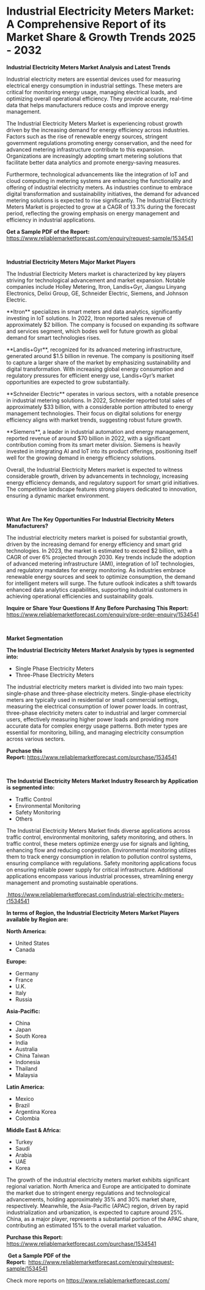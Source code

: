 <p><h1>Industrial Electricity Meters Market: A Comprehensive Report of its Market Share & Growth Trends 2025 - 2032</h1></p><p><strong>Industrial Electricity Meters Market Analysis and Latest Trends</strong></p>
<p><p>Industrial electricity meters are essential devices used for measuring electrical energy consumption in industrial settings. These meters are critical for monitoring energy usage, managing electrical loads, and optimizing overall operational efficiency. They provide accurate, real-time data that helps manufacturers reduce costs and improve energy management.</p><p>The Industrial Electricity Meters Market is experiencing robust growth driven by the increasing demand for energy efficiency across industries. Factors such as the rise of renewable energy sources, stringent government regulations promoting energy conservation, and the need for advanced metering infrastructure contribute to this expansion. Organizations are increasingly adopting smart metering solutions that facilitate better data analytics and promote energy-saving measures.</p><p>Furthermore, technological advancements like the integration of IoT and cloud computing in metering systems are enhancing the functionality and offering of industrial electricity meters. As industries continue to embrace digital transformation and sustainability initiatives, the demand for advanced metering solutions is expected to rise significantly. The Industrial Electricity Meters Market is projected to grow at a CAGR of 13.3% during the forecast period, reflecting the growing emphasis on energy management and efficiency in industrial applications.</p></p>
<p><strong>Get a Sample PDF of the Report:&nbsp;</strong> <a href="https://www.reliablemarketforecast.com/enquiry/request-sample/1534541?utm_campaign=2458&utm_medium=2&utm_source=Github&utm_content=ia&utm_term=08042025&utm_id=industrial-electricity-meters">https://www.reliablemarketforecast.com/enquiry/request-sample/1534541</a></p>
<p>&nbsp;</p>
<p><strong>Industrial Electricity Meters Major Market Players</strong></p>
<p><p>The Industrial Electricity Meters market is characterized by key players striving for technological advancement and market expansion. Notable companies include Holley Metering, Itron, Landis+Gyr, Jiangsu Linyang Electronics, Delixi Group, GE, Schneider Electric, Siemens, and Johnson Electric.</p><p>**Itron** specializes in smart meters and data analytics, significantly investing in IoT solutions. In 2022, Itron reported sales revenue of approximately $2 billion. The company is focused on expanding its software and services segment, which bodes well for future growth as global demand for smart technologies rises.</p><p>**Landis+Gyr**, recognized for its advanced metering infrastructure, generated around $1.5 billion in revenue. The company is positioning itself to capture a larger share of the market by emphasizing sustainability and digital transformation. With increasing global energy consumption and regulatory pressures for efficient energy use, Landis+Gyr’s market opportunities are expected to grow substantially.</p><p>**Schneider Electric** operates in various sectors, with a notable presence in industrial metering solutions. In 2022, Schneider reported total sales of approximately $33 billion, with a considerable portion attributed to energy management technologies. Their focus on digital solutions for energy efficiency aligns with market trends, suggesting robust future growth.</p><p>**Siemens**, a leader in industrial automation and energy management, reported revenue of around $70 billion in 2022, with a significant contribution coming from its smart meter division. Siemens is heavily invested in integrating AI and IoT into its product offerings, positioning itself well for the growing demand in energy efficiency solutions.</p><p>Overall, the Industrial Electricity Meters market is expected to witness considerable growth, driven by advancements in technology, increasing energy efficiency demands, and regulatory support for smart grid initiatives. The competitive landscape features strong players dedicated to innovation, ensuring a dynamic market environment.</p></p>
<p>&nbsp;</p>
<p><strong>What Are The Key Opportunities For Industrial Electricity Meters Manufacturers?</strong></p>
<p><p>The industrial electricity meters market is poised for substantial growth, driven by the increasing demand for energy efficiency and smart grid technologies. In 2023, the market is estimated to exceed $2 billion, with a CAGR of over 6% projected through 2030. Key trends include the adoption of advanced metering infrastructure (AMI), integration of IoT technologies, and regulatory mandates for energy monitoring. As industries embrace renewable energy sources and seek to optimize consumption, the demand for intelligent meters will surge. The future outlook indicates a shift towards enhanced data analytics capabilities, supporting industrial customers in achieving operational efficiencies and sustainability goals.</p></p>
<p><strong>Inquire or Share Your Questions If Any Before Purchasing This Report:</strong> <a href="https://www.reliablemarketforecast.com/enquiry/pre-order-enquiry/1534541?utm_campaign=2458&utm_medium=2&utm_source=Github&utm_content=ia&utm_term=08042025&utm_id=industrial-electricity-meters">https://www.reliablemarketforecast.com/enquiry/pre-order-enquiry/1534541</a></p>
<p>&nbsp;</p>
<p><strong>Market Segmentation</strong></p>
<p><strong>The Industrial Electricity Meters Market Analysis by types is segmented into:</strong></p>
<p><ul><li>Single Phase Electricity Meters</li><li>Three-Phase Electricity Meters</li></ul></p>
<p><p>The industrial electricity meters market is divided into two main types: single-phase and three-phase electricity meters. Single-phase electricity meters are typically used in residential or small commercial settings, measuring the electrical consumption of lower power loads. In contrast, three-phase electricity meters cater to industrial and larger commercial users, effectively measuring higher power loads and providing more accurate data for complex energy usage patterns. Both meter types are essential for monitoring, billing, and managing electricity consumption across various sectors.</p></p>
<p><strong>Purchase this Report:&nbsp;</strong><a href="https://www.reliablemarketforecast.com/purchase/1534541?utm_campaign=2458&utm_medium=2&utm_source=Github&utm_content=ia&utm_term=08042025&utm_id=industrial-electricity-meters">https://www.reliablemarketforecast.com/purchase/1534541</a></p>
<p>&nbsp;</p>
<p><strong>The Industrial Electricity Meters Market Industry Research by Application is segmented into:</strong></p>
<p><ul><li>Traffic Control</li><li>Environmental Monitoring</li><li>Safety Monitoring</li><li>Others</li></ul></p>
<p><p>The Industrial Electricity Meters Market finds diverse applications across traffic control, environmental monitoring, safety monitoring, and others. In traffic control, these meters optimize energy use for signals and lighting, enhancing flow and reducing congestion. Environmental monitoring utilizes them to track energy consumption in relation to pollution control systems, ensuring compliance with regulations. Safety monitoring applications focus on ensuring reliable power supply for critical infrastructure. Additional applications encompass various industrial processes, streamlining energy management and promoting sustainable operations.</p></p>
<p><a href="https://www.reliablemarketforecast.com/industrial-electricity-meters-r1534541?utm_campaign=2458&utm_medium=2&utm_source=Github&utm_content=ia&utm_term=08042025&utm_id=industrial-electricity-meters">&nbsp;https://www.reliablemarketforecast.com/industrial-electricity-meters-r1534541</a></p>
<p><strong>In terms of Region, the Industrial Electricity Meters Market Players available by Region are:</strong></p>
<p>
    <p> <strong> North America: </strong>
        <ul>
            <li>United States</li>
            <li>Canada</li>
        </ul>
        </p> 
    <p> <strong> Europe: </strong>
        <ul>
            <li>Germany</li>
            <li>France</li>
            <li>U.K.</li>
            <li>Italy</li>
            <li>Russia</li>
        </ul>
        </p> 
    <p> <strong> Asia-Pacific: </strong>
        <ul>
            <li>China</li>
            <li>Japan</li>
            <li>South Korea</li>
            <li>India</li>
            <li>Australia</li>
            <li>China Taiwan</li>
            <li>Indonesia</li>
            <li>Thailand</li>
            <li>Malaysia</li>
        </ul>
        </p> 
    <p> <strong> Latin America: </strong>
        <ul>
            <li>Mexico</li>
            <li>Brazil</li>
            <li>Argentina Korea</li>
            <li>Colombia</li>
        </ul>
        </p> 
    <p> <strong> Middle East & Africa: </strong>
        <ul>
            <li>Turkey</li>
            <li>Saudi</li>
            <li>Arabia</li>
            <li>UAE</li>
            <li>Korea</li>
        </ul>
    </p>
    </p>
<p><p>The growth of the industrial electricity meters market exhibits significant regional variation. North America and Europe are anticipated to dominate the market due to stringent energy regulations and technological advancements, holding approximately 35% and 30% market share, respectively. Meanwhile, the Asia-Pacific (APAC) region, driven by rapid industrialization and urbanization, is expected to capture around 25%. China, as a major player, represents a substantial portion of the APAC share, contributing an estimated 15% to the overall market valuation.</p></p>
<p><strong>Purchase this Report: </strong><a href="https://www.reliablemarketforecast.com/purchase/1534541?utm_campaign=2458&utm_medium=2&utm_source=Github&utm_content=ia&utm_term=08042025&utm_id=industrial-electricity-meters">https://www.reliablemarketforecast.com/purchase/1534541</a></p>
<p>&nbsp;<strong>Get a Sample PDF of the Report:&nbsp;&nbsp;</strong><a href="https://www.reliablemarketforecast.com/enquiry/request-sample/1534541?utm_campaign=2458&utm_medium=2&utm_source=Github&utm_content=ia&utm_term=08042025&utm_id=industrial-electricity-meters">https://www.reliablemarketforecast.com/enquiry/request-sample/1534541</a></p>
<p><strong></strong></p>
<p>Check more reports on <a href="https://www.reliablemarketforecast.com/?utm_campaign=2458&utm_medium=2&utm_source=Github&utm_content=ia&utm_term=08042025&utm_id=industrial-electricity-meters">https://www.reliablemarketforecast.com/</a></p>
